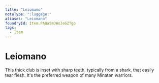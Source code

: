 ```yaml
---
title: "Leiomano"
noteType: ":luggage:"
aliases: "Leiomano"
foundryId: Item.PAQa5mJWoJeGZTgo
tags:
  - Item
---
```


# Leiomano

This thick club is inset with sharp teeth, typically from a shark, that easily tear flesh. It's the preferred weapon of many Minatan warriors.
